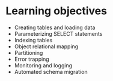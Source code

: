 # Learning objectives

- Creating tables and loading data
- Parameterizing SELECT statements
- Indexing tables
- Object relational mapping
- Partitioning
- Error trapping
- Monitoring and logging
- Automated schema migration
